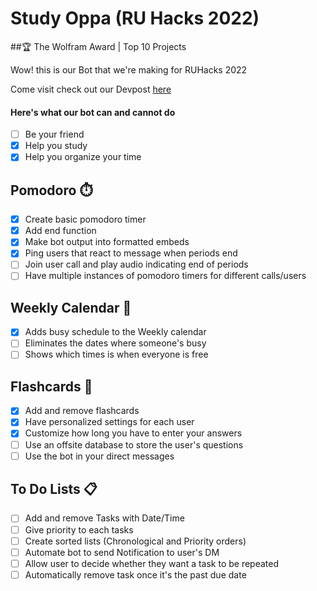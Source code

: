 # Study Oppa (RU Hacks 2022)

##🏆 The Wolfram Award | Top 10 Projects

<p> Wow! this is our Bot that we're making for RUHacks 2022 </p>
<p> Come visit check out our Devpost <a href="https://devpost.com/software/study-oppa">here</a></p>

#### Here's what our bot can and cannot do

- [ ] Be your friend
- [x] Help you study
- [x] Help you organize your time

## Pomodoro :stopwatch:
- [x] Create basic pomodoro timer
- [x] Add end function
- [x] Make bot output into formatted embeds
- [x] Ping users that react to message when periods end
- [ ] Join user call and play audio indicating end of periods
- [ ] Have multiple instances of pomodoro timers for different calls/users

## Weekly Calendar :date:
- [x] Adds busy schedule to the Weekly calendar
- [ ] Eliminates the dates where someone's busy
- [ ] Shows which times is when everyone is free

## Flashcards :memo:
- [x] Add and remove flashcards
- [x] Have personalized settings for each user
- [x] Customize how long you have to enter your answers
- [ ] Use an offsite database to store the user's questions
- [ ] Use the bot in your direct messages

## To Do Lists :clipboard:
- [ ] Add and remove Tasks with Date/Time
- [ ] Give priority to each tasks
- [ ] Create sorted lists (Chronological and Priority orders)
- [ ] Automate bot to send Notification to user's DM
- [ ] Allow user to decide whether they want a task to be repeated
- [ ] Automatically remove task once it's the past due date
